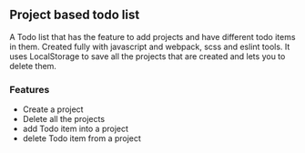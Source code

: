 ## Project based todo list
A Todo list that has the feature to add projects and have different todo items in them. 
Created fully with javascript and webpack, scss and eslint tools. 
It uses LocalStorage to save all the projects that are created and lets you to delete them.

### Features
- Create a project
- Delete all the projects
- add Todo item into a project
- delete Todo item from a project
